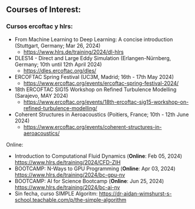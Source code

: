## Courses of Interest:

### Cursos ercoftac y hlrs:
- From Machine Learning to Deep Learning: A concise introduction (Stuttgart, Germany; Mar 26, 2024)
  - https://www.hlrs.de/training/2024/dl-hlrs
- DLES14 - Direct and Large Eddy Simulation (Erlangen-Nürnberg, Germany; 10th until 12th April 2024)
  - https://dles.ercoftac.org/dles/
- ERCOFTAC Spring Festival (UC3M, Madrid; 16th - 17th May 2024)
  - https://www.ercoftac.org/events/ercoftac-spring-festival-2024/
- 18th ERCOFTAC SIG15 Workshop on Refined Turbulence Modelling (Sarajevo, MAY 2024)
  - https://www.ercoftac.org/events/18th-ercoftac-sig15-workshop-on-refined-turbulence-modelling/
- Coherent Structures in Aeroacoustics (Poitiers, France; 10th - 12th June 2024)
  - https://www.ercoftac.org/events/coherent-structures-in-aeroacoustics/

Online:
- Introduction to Computational Fluid Dynamics (**Online**: Feb 05, 2024) https://www.hlrs.de/training/2024/CFD-ZIH
- BOOTCAMP: N-Ways to GPU Programming (**Online**: Apr 03, 2024) https://www.hlrs.de/training/2024/bc-gpu-nv
- BOOTCAMP: AI for Science Bootcamp (**Online**: Jun 25, 2024) https://www.hlrs.de/training/2024/bc-ai-nv
- Sin fecha, curso SIMPLE Algoritm: https://dr-aidan-wimshurst-s-school.teachable.com/p/the-simple-algorithm
